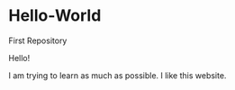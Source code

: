 # Hello-World
First Repository 

Hello!

I am trying to learn as much as possible. I like this website.
